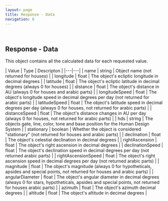 ```yaml
---
layout: page
title: Response - Data
navigation: 6
---
```


<style>
	.inner a {
		color: royalblue;
		font-weight: bold;
	}
	.inner code {
		font-size: 100%;
	}
	.navigation li {
		padding: 5px;
	}
	@media (min-width: 745px) {
		.sidebar {
			width: 30%;
		}
	}
</style>

<br>

## Response - Data

This object contains all the calculated data for each requested value.

| Value | Type | Descripton |
|---|---|
| name | string | Object name (not returned for houses) |
| longitude | float | The object's ecliptic longitude in decimal degrees |
| latitude | float | The object's ecliptic latitude in decimal degrees (always 0 for houses) |
| distance | float | The object's distance in AU (always 0 for houses and arabic parts) |
| longitudeSpeed | float | The object's longitude speed in decimal degrees per day (not returned for arabic parts) |
| latitudeSpeed | float | The object's latitude speed in decimal degrees per day (always 0 for houses, not returned for arabic parts) |
| distanceSpeed | float | The object's distance changes in AU per day (always 0 for houses, not returned for arabic parts) |
| hds | string | The objects gate, line, color, tone and base position for the Human Design System |
| stationary | boolean | Whether the object is considered "stationary" (not returned for houses and arabic parts) |
| declination | float | The object's celestial declination in decimal degrees |
| rightAscension | float | The object's right ascension in decimal degrees |
| declinationSpeed | float | The object's declination speed in decimal degrees per day (not returned arabic parts) |
| rightAscensionSpeed | float | The object's right ascension speed in decimal degrees per day (not returned arabic parts) |
| magnitude | float | The object's magnitude (always 0 for hypotheticals, apsides and special points, not returned for houses and arabic parts) |
| angularDiameter | float | The object's angular diameter in decimal degrees (always 0 for stars, hypotheticals, apsides and special points, not returned for houses arabic parts) |
| azimuth | float | The object's azimuth decimal degrees |
| altitude | float | The object's altitude in decimal degrees |

<br><br><br>
